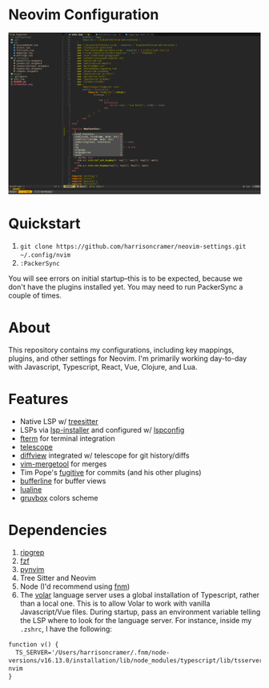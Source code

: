# Neovim Configuration

![The editor with tmux enabled](/screenshot.png?raw=true)

# Quickstart

1. `git clone https://github.com/harrisoncramer/neovim-settings.git ~/.config/nvim`
2. `:PackerSync` 

You will see errors on initial startup–this is to be expected, because we don't have the plugins installed yet. You may need to run PackerSync a couple of times.

# About 

This repository contains my configurations, including key mappings, plugins, and other settings for Neovim. I'm primarily working day-to-day with Javascript, Typescript, React, Vue, Clojure, and Lua.

# Features

- Native LSP w/ <a href="https://github.com/nvim-treesitter/nvim-treesitter">treesitter</a>
- LSPs via <a href="https://github.com/williamboman/nvim-lsp-installer">lsp-installer</a> and configured w/ <a href="https://github.com/neovim/nvim-lspconfig">lspconfig</a>
- <a href="https://github.com/numToStr/FTerm.nvim">fterm</a> for terminal integration
- <a href="https://github.com/nvim-telescope/telescope.nvim/issues">telescope</a>
- <a href="https://github.com/sindrets/diffview.nvim">diffview</a> integrated w/ telescope for git history/diffs
- <a href="https://github.com/samoshkin/vim-mergetool">vim-mergetool</a> for merges
- Tim Pope's <a href="https://github.com/tpope/vim-fugitive">fugitive</a> for commits (and his other plugins)
- <a href="https://github.com/akinsho/bufferline.nvim">bufferline</a> for buffer views
- <a href="https://github.com/nvim-lualine/lualine.nvim">lualine</a>
- <a href="https://github.com/ellisonleao/gruvbox.nvim">gruvbox</a> colors scheme

# Dependencies

1. <a href="https://github.com/BurntSushi/ripgrep">ripgrep</a>
2. <a href="https://github.com/junegunn/fzf">fzf</a>
3. <a href="https://github.com/neovim/pynvim">pynvim</a>
4. Tree Sitter and Neovim
5. Node (I'd recommend using <a href="https://github.com/Schniz/fnm">fnm</a>)
6. The <a href="https://github.com/johnsoncodehk/volar">volar</a> language server uses a global installation of Typescript, rather than a local one. This is to allow Volar to work with vanilla Javascript/Vue files. During startup, pass an environment variable telling the LSP where to look for the language server. For instance, inside my `.zshrc`, I have the following:

```
function v() {
  TS_SERVER='/Users/harrisoncramer/.fnm/node-versions/v16.13.0/installation/lib/node_modules/typescript/lib/tsserverlibrary.js' nvim
}
```
